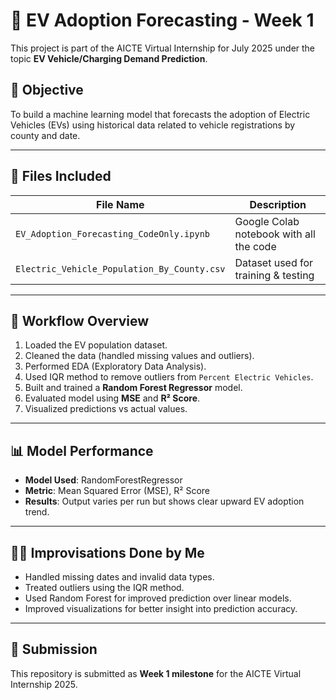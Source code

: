# 🚗 EV Adoption Forecasting - Week 1

This project is part of the AICTE Virtual Internship for July 2025 under the topic **EV Vehicle/Charging Demand Prediction**.

## 📌 Objective

To build a machine learning model that forecasts the adoption of Electric Vehicles (EVs) using historical data related to vehicle registrations by county and date.

---

## 📁 Files Included

| File Name                                 | Description                                |
|------------------------------------------|--------------------------------------------|
| `EV_Adoption_Forecasting_CodeOnly.ipynb` | Google Colab notebook with all the code    |
| `Electric_Vehicle_Population_By_County.csv` | Dataset used for training & testing     |

---

## 🔧 Workflow Overview

1. Loaded the EV population dataset.
2. Cleaned the data (handled missing values and outliers).
3. Performed EDA (Exploratory Data Analysis).
4. Used IQR method to remove outliers from `Percent Electric Vehicles`.
5. Built and trained a **Random Forest Regressor** model.
6. Evaluated model using **MSE** and **R² Score**.
7. Visualized predictions vs actual values.

---

## 📊 Model Performance

- **Model Used**: RandomForestRegressor
- **Metric**: Mean Squared Error (MSE), R² Score
- **Results**: Output varies per run but shows clear upward EV adoption trend.

---

## 🙋‍♂️ Improvisations Done by Me

- Handled missing dates and invalid data types.
- Treated outliers using the IQR method.
- Used Random Forest for improved prediction over linear models.
- Improved visualizations for better insight into prediction accuracy.

---

## 📅 Submission

This repository is submitted as **Week 1 milestone** for the AICTE Virtual Internship 2025.

